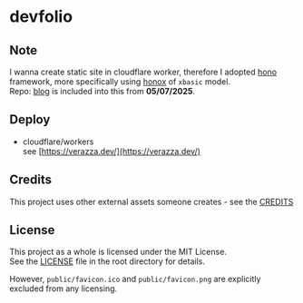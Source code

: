 # devfolio

## Note
I wanna create static site in cloudflare worker, therefore I adopted [hono](https://hono.dev/) framework, more specifically using [honox](https://github.com/honojs/honox) of `xbasic` model.  
Repo: [blog](https://github.com/verazza/blog) is included into this from __05/07/2025__.

## Deploy
- cloudflare/workers  
see [https://verazza.dev/](https://verazza.dev/)

## Credits
This project uses other external assets someone creates - see the [CREDITS](CREDITS)

## License
This project as a whole is licensed under the MIT License.  
See the [LICENSE](LICENSE) file in the root directory for details.  
  
However, `public/favicon.ico` and `public/favicon.png` are explicitly excluded from any licensing.
